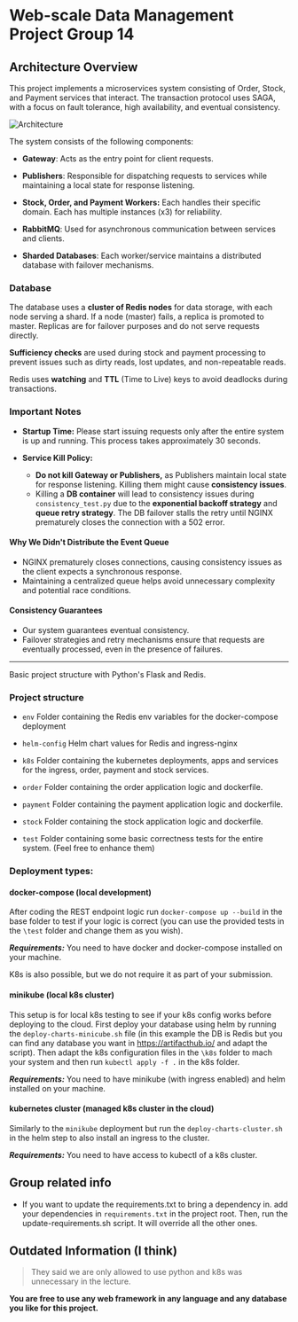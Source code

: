 # Web-scale Data Management Project Group 14

## Architecture Overview

This project implements a microservices system consisting of Order, Stock, and Payment services that interact. The transaction protocol uses SAGA, with a focus on fault tolerance, high availability, and eventual consistency.

![Architecture](docs/DDS_architecture.jpg")

The system consists of the following components:

- **Gateway**: Acts as the entry point for client requests.

- **Publishers**: Responsible for dispatching requests to services while maintaining a local state for response listening.

- **Stock, Order, and Payment Workers:** Each handles their specific domain. Each has multiple instances (x3) for reliability.

- **RabbitMQ**: Used for asynchronous communication between services and clients.

- **Sharded Databases**: Each worker/service maintains a distributed database with failover mechanisms.

### Database
The database uses a **cluster of Redis nodes** for data storage, with each node serving a shard. If a node (master) fails, a replica is promoted to master. Replicas are for failover purposes and do not serve requests directly.

**Sufficiency checks** are used during stock and payment processing to prevent issues such as dirty reads, lost updates, and non-repeatable reads.

Redis uses **watching** and **TTL** (Time to Live) keys to avoid deadlocks during transactions.

### Important Notes
- **Startup Time:** Please start issuing requests only after the entire system is up and running. This process takes approximately 30 seconds.

- **Service Kill Policy:**
  - **Do not kill Gateway or Publishers,** as Publishers maintain local state for response listening. Killing them might cause **consistency issues**. 
  - Killing a **DB container** will lead to consistency issues during `consistency_test.py` due to the **exponential backoff strategy** and **queue retry strategy**. The DB failover stalls the retry until NGINX prematurely closes the connection with a 502 error.

#### Why We Didn't Distribute the Event Queue
- NGINX prematurely closes connections, causing consistency issues as the client expects a synchronous response. 
- Maintaining a centralized queue helps avoid unnecessary complexity and potential race conditions.

#### Consistency Guarantees
- Our system guarantees eventual consistency.
- Failover strategies and retry mechanisms ensure that requests are eventually processed, even in the presence of failures.

-----------

Basic project structure with Python's Flask and Redis. 

### Project structure

* `env`
    Folder containing the Redis env variables for the docker-compose deployment
    
* `helm-config` 
   Helm chart values for Redis and ingress-nginx
        
* `k8s`
    Folder containing the kubernetes deployments, apps and services for the ingress, order, payment and stock services.
    
* `order`
    Folder containing the order application logic and dockerfile. 
    
* `payment`
    Folder containing the payment application logic and dockerfile. 

* `stock`
    Folder containing the stock application logic and dockerfile. 

* `test`
    Folder containing some basic correctness tests for the entire system. (Feel free to enhance them)

### Deployment types:

#### docker-compose (local development)

After coding the REST endpoint logic run `docker-compose up --build` in the base folder to test if your logic is correct
(you can use the provided tests in the `\test` folder and change them as you wish). 

***Requirements:*** You need to have docker and docker-compose installed on your machine. 

K8s is also possible, but we do not require it as part of your submission. 

#### minikube (local k8s cluster)

This setup is for local k8s testing to see if your k8s config works before deploying to the cloud. 
First deploy your database using helm by running the `deploy-charts-minicube.sh` file (in this example the DB is Redis 
but you can find any database you want in https://artifacthub.io/ and adapt the script). Then adapt the k8s configuration files in the
`\k8s` folder to mach your system and then run `kubectl apply -f .` in the k8s folder. 

***Requirements:*** You need to have minikube (with ingress enabled) and helm installed on your machine.

#### kubernetes cluster (managed k8s cluster in the cloud)

Similarly to the `minikube` deployment but run the `deploy-charts-cluster.sh` in the helm step to also install an ingress to the cluster. 

***Requirements:*** You need to have access to kubectl of a k8s cluster.

## Group related info
- If you want to update the requirements.txt to bring a dependency in. add your dependencies in `requirements.txt` in the project root. Then, run the update-requirements.sh script. It will override all the other ones.


## Outdated Information (I think)

> They said we are only allowed to use python and k8s was unnecessary in the lecture.

**You are free to use any web framework in any language and any database you like for this project.**